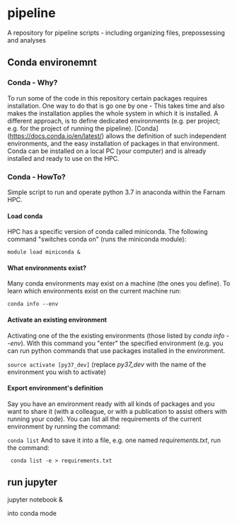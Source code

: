 
# pipeline
A repository for pipeline scripts - including organizing files, prepossessing and analyses

## Conda environemnt
### Conda - Why?
To run some of the code in this repository certain packages requires installation. 
One way to do that is go one by one - This takes time and also makes the installation applies the whole system in which it is installed. 
A different approach, is to define dedicated environments (e.g. per project; e.g. for the project of running the pipeline). [Conda] (https://docs.conda.io/en/latest/) allows the definition of such independent environments, and the easy installation of packages in that environment. Conda can be installed on a local PC (your computer) and is already installed and ready to use on the HPC.

### Conda - HowTo?
 Simple script to run and operate python 3.7 in anaconda within the Farnam HPC.
#### Load conda 
HPC has a specific version of conda called miniconda. The following command "switches conda on"  (runs the miniconda module):

`module load miniconda &`

#### What environments exist?
Many conda environments may exist on a machine (the ones you define). To learn which environments exist on the current machine run:

`conda info --env`


#### Activate an existing environment
Activating one of the the existing  environments (those listed by _conda info --env_). With this command you "enter" the specified environment (e.g. you can run python commands that use packages installed in the environment.

`source activate [py37_dev]` (replace _py37_dev_ with the name of the environment you wish to activate)

#### Export environment's definition
Say you have an environment ready with all kinds of packages and you want to share it (with a colleague, or with a publication to assist others with running your code). You can list all the requirements of the current environment by running the command:

`conda list`
 And to save it into a file, e.g. one named _requirements.txt_, run the command:

` conda list -e > requirements.txt`


## run jupyter
jupyter notebook &


into conda mode
